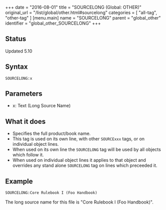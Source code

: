 +++
date = "2016-08-01"
title = "SOURCELONG (Global: OTHER)"
original_url = "/list/global/other.html#sourcelong"
categories = [ "all-tag", "other-tag" ]
[menu.main]
    name = "SOURCELONG"
    parent = "global_other"
    identifier = "global_other_SOURCELONG"
+++

## Status

Updated 5.10

## Syntax

`SOURCELONG:x`

## Parameters

-   x: Text (Long Source Name)



What it does
------------

-   Specifies the full product/book name.
-   This tag is used on its own line, with other `SOURCExxx` tags, or on
    individual object lines.
-   When used on its own line the `SOURCELONG` tag will be used by all
    objects which follow it.
-   When used on individual object lines it applies to that object and
    overrides any stand alone `SOURCELONG` tag on lines which
    preceeded it.

Example
-------

`SOURCELONG:Core Rulebook I (Foo Handbook)`

The long source name for this file is "Core Rulebook I (Foo Handbook)".

